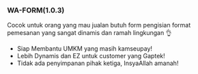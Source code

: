 ### WA-FORM(1.0.3)

Cocok untuk orang yang mau jualan butuh form pengisian format pemesanan yang sangat dinamis dan ramah lingkungan 👌

* Siap Membantu UMKM yang masih kamseupay! 
* Lebih Dynamis dan EZ untuk customer yang Gaptek! 
* Tidak ada penyimpanan pihak ketiga, InsyaAllah amanah! 
